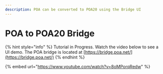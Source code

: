 ```yaml
---
description: POA can be converted to POA20 using the Bridge UI
---
```


# POA to POA20 Bridge

{% hint style="info" %}
Tutorial in Progress. Watch the video below to see a UI demo. The POA bridge is located at [https://bridge.poa.net/](https://bridge.poa.net/)
{% endhint %}

{% embed url="https://www.youtube.com/watch?v=8oMPorqRedw" %}



